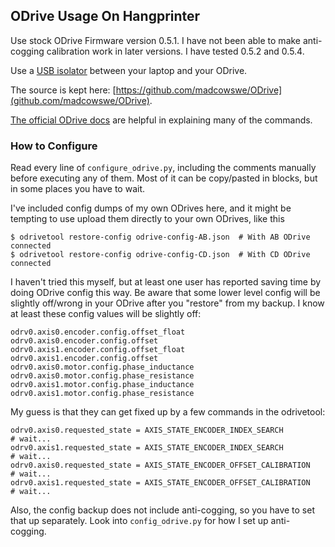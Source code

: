 ## ODrive Usage On Hangprinter

Use stock ODrive Firmware version 0.5.1.
I have not been able to make anti-cogging calibration work in later versions.
I have tested 0.5.2 and 0.5.4.

Use a <a href="https://odriverobotics.com/shop/usb-isolator">USB isolator</a> between your laptop and your ODrive.

The source is kept here:
[https://github.com/madcowswe/ODrive](github.com/madcowswe/ODrive).

[The official ODrive docs](https://docs.odriverobotics.com/) are helpful in explaining many of the commands.

### How to Configure

Read every line of `configure_odrive.py`, including the comments manually before executing any of them.
Most of it can be copy/pasted in blocks, but in some places you have to wait.

I've included config dumps of my own ODrives here, and it might be tempting to use upload them directly to your own ODrives, like this

```
$ odrivetool restore-config odrive-config-AB.json  # With AB ODrive connected
$ odrivetool restore-config odrive-config-CD.json  # With CD ODrive connected
```

I haven't tried this myself, but at least one user has reported saving time by doing ODrive config this way.
Be aware that some lower level config will be slightly off/wrong in your ODrive after you "restore" from my backup.
I know at least these config values will be slightly off:

```
odrv0.axis0.encoder.config.offset_float
odrv0.axis0.encoder.config.offset
odrv0.axis1.encoder.config.offset_float
odrv0.axis1.encoder.config.offset
odrv0.axis0.motor.config.phase_inductance
odrv0.axis0.motor.config.phase_resistance
odrv0.axis1.motor.config.phase_inductance
odrv0.axis1.motor.config.phase_resistance
```

My guess is that they can get fixed up by a few commands in the odrivetool:
```
odrv0.axis0.requested_state = AXIS_STATE_ENCODER_INDEX_SEARCH
# wait...
odrv0.axis1.requested_state = AXIS_STATE_ENCODER_INDEX_SEARCH
# wait...
odrv0.axis0.requested_state = AXIS_STATE_ENCODER_OFFSET_CALIBRATION
# wait...
odrv0.axis1.requested_state = AXIS_STATE_ENCODER_OFFSET_CALIBRATION
# wait...
```

Also, the config backup does not include anti-cogging, so you have to set that up separately.
Look into `config_odrive.py` for how I set up anti-cogging.
